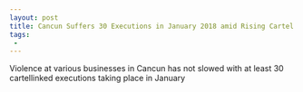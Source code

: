 ```yaml
---
layout: post
title: Cancun Suffers 30 Executions in January 2018 amid Rising Cartel Violence
tags:
 -
---
```

Violence at various businesses in Cancun has not slowed with at least 30 cartellinked executions taking place in January
